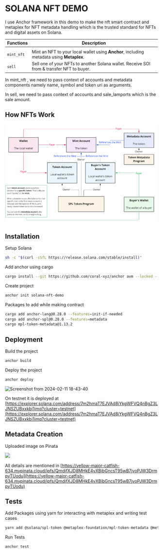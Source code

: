 
# SOLANA NFT DEMO



I use Anchor framework in this demo to make the nft smart contract and metaplex for NFT metadata handling which is the trusted standard for NFTs and digital assets on Solana.

| Functions        | Description                                                |
| ------------------ | ---------------------------------------------------------- |
|| 
| `mint_nft` | Mint an NFT to your local wallet using **Anchor**, including metadata using **Metaplex**. |
| `sell` | Sell one of your NFTs to another Solana wallet. Receive SOl from & transfer NFT to buyer. |


In mint_nft , we need to pass context of accounts and metadata components namely name, symbol and token uri as arguments.

In sell, we need to pass context of accounts and sale_lamports which is the sale amount.

## How NFTs Work
![](NftFlow.png)


## Installation

Setup Solana

```bash
sh -c "$(curl -sSfL https://release.solana.com/stable/install)"
```
Add anchor using cargo
```bash
cargo install --git https://github.com/coral-xyz/anchor avm --locked --force
```
Create project
```bash
anchor init solana-nft-demo
```
Packages to add while making contract

```bash
cargo add anchor-lang@0.28.0 --features=init-if-needed
cargo add anchor-spl@0.28.0 --features=metadata
cargo mpl-token-metadata@1.13.2

```

## Deployment

Build the project
```bash
anchor build
```

 Deploy the project
```bash
anchor deploy
```
![Screenshot from 2024-02-11 18-43-40](https://github.com/akasharora963/solana-nft/assets/45670997/5ba5abb4-5e81-47c0-ac38-3b67897127c8)


On testnet it is deployed at [https://explorer.solana.com/address/7m2hmaT7EJVAd8iYkgWFVQ4nBgZ3LJNSZUBxxkbi1imq?cluster=testnet](https://explorer.solana.com/address/7m2hmaT7EJVAd8iYkgWFVQ4nBgZ3LJNSZUBxxkbi1imq?cluster=testnet)

## Metadata Creation

Uploaded image on Pinata 

![](https://yellow-major-catfish-634.mypinata.cloud/ipfs/QmbGENpJgZt8hbHhy3XofuDsgR2kNVE6i2ey3zZEnSGBaL)

All details are mentioned in 
[https://yellow-major-catfish-634.mypinata.cloud/ipfs/QmdjfXJD8MHkE4vXBibGncsT95wB7jvoPJW3DrmpyTUodu](https://yellow-major-catfish-634.mypinata.cloud/ipfs/QmdjfXJD8MHkE4vXBibGncsT95wB7jvoPJW3DrmpyTUodu)

## Tests
Add  Packages using yarn for interacting with metaplex and writing test cases
```bash
yarn add @solana/spl-token @metaplex-foundation/mpl-token-metadata @metaplex-foundation/umi @metaplex-foundation/umi-bundle-defaults @metaplex-foundation/umi-signer-wallet-adapters
```
Run Tests
```bash
anchor test
```
